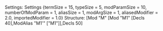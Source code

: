Settings:
Settings {termSize = 15, typeSize = 5, modParamSize = 10, numberOfModParam = 1, aliasSize = 1, modArgSize = 1, aliasedModifier = 2.0, importedModifier = 1.0}
Structure:
[Mod "M" [Mod "M1" [Decls 40],ModAlias "M1'" ["M1"]],Decls 50]
